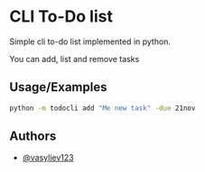 
# CLI To-Do list 

Simple cli to-do list implemented in python.

You can add, list and remove tasks


## Usage/Examples

```cmd
python -m todocli add "Me new task" -due 21nov

```


## Authors

- [@vasyliev123](https://www.github.com/vasyliev123)

